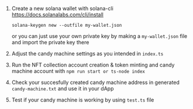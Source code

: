 1. Create a new solana wallet with solana-cli https://docs.solanalabs.com/cli/install

   ```
   solana-keygen new --outfile my-wallet.json
   ```

   or you can just use your own private key by making a `my-wallet.json` file and import the private key there

2. Adjust the candy machine settings as you intended in `index.ts`

3. Run the NFT collection account creation & token minting and candy machine account with `npm run start or ts-node index`

4. Check your succesfully created candy machine address in generated `candy-machine.txt` and use it in your dApp

5. Test if your candy machine is working by using `test.ts` file
